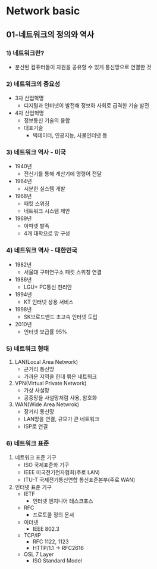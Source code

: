 # Network basic
## 01-네트워크의 정의와 역사
### 1) 네트워크란?
- 분산된 컴퓨터들이 자원을 공유할 수 있게 통신망으로 연결한 것
### 2) 네트워크의 중요성
- 3차 산업혁명
    - 디지털과 인터넷이 발전해 정보화 사회로 급격한 기술 발전
- 4차 산업혁명
    - 정보통신 기술의 융합
    - 대표기술
        - 빅데이터, 인공지능, 사물인터넷 등
### 3) 네트워크 역사 - 미국
- 1940년
    - 전신기를 통해 계산기에 명령어 전달
- 1964년
    - 시분한 실스템 개발
- 1968년
    - 패킷 스위칭 
    - 네트워크 시스템 제안
- 1969년
    - 아파넷 발족
    - 4개 대학으로 망 구성
### 4) 네트워크 역사 - 대한민국
- 1982년
    - 서울대 구미연구소 패킷 스위칭 연결
- 1986년
    - LGU+ PC통신 천리안
- 1994년
    - KT 인터넷 상용 서비스
- 1998년
    - SK브로드밴드 초고속 인터넷 도입
- 2010년
    - 인터넷 보급률 95%
### 5) 네트워크 형태
1. LAN(Local Area Network)
    - 근거리 통신망
    - 가까운 지역을 한데 묶은 네트워크
2. VPN(Virtual Private Network)
    - 가상 사설망
    - 공중망을 사설망처럼 사용, 암호화
3. WAN(Wide Area Netwrok)
    - 장거리 통신망
    - LAN망을 연결, 규모가 큰 네트워크
    - ISP로 연결
### 6) 네트워크 표준
1. 네트워크 표준 기구
    - ISO 국제표준화 기구
    - IEEE 미국전기전자협회(주로 LAN)
    - ITU-T 국제전기통신연합 통신표준본부(주로 WAN)
2. 인터넷 표준 기구
    - IETF
        - 인터넷 엔지니어 테스크포스
    - RFC
        - 프로토콜 정의 문서
    - 이더넷
        - IEEE 802.3
    - TCP/IP
        - RFC 1122, 1123
        - HTTP/1.1 -> RFC2616
    - OSL 7 Layer
        - ISO Standard Model